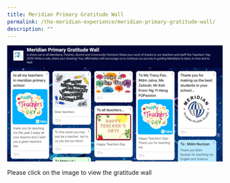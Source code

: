 ```yaml
---
title: Meridian Primary Gratitude Wall
permalink: /the-meridian-experience/meridian-primary-gratitude-wall/
description: ""
---
```

![](/images/The%20Meridian%20Experience/Gratitude%20Wall.png)


Please click on the image to view the gratitude wall 